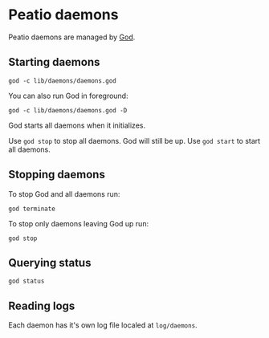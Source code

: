 # Peatio daemons

Peatio daemons are managed by [God](http://godrb.com/).

## Starting daemons

`god -c lib/daemons/daemons.god`

You can also run God in foreground:

`god -c lib/daemons/daemons.god -D`

God starts all daemons when it initializes.

Use `god stop` to stop all daemons. God will still be up.
Use `god start` to start all daemons.

## Stopping daemons

To stop God and all daemons run:

`god terminate`

To stop only daemons leaving God up run:

`god stop`

## Querying status

`god status`

## Reading logs

Each daemon has it's own log file localed at `log/daemons`.
